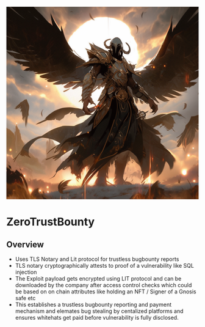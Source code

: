 <p align="center">
    <img src="./zerotrust.png" width=1280 />
</p>


# ZeroTrustBounty

## Overview
- Uses TLS Notary and Lit protocol for trustless bugbounty reports
- TLS notary cryptographically attests to proof of a vulnerability like SQL injection
- The Exploit payload gets encrypted using LIT protocol and can be downloaded by the company after access control checks which could be based on on chain attributes like holding an NFT / Signer of a Gnosis safe etc
- This establishes a trustless bugbounty reporting and payment mechanism and elemates bug stealing by centalized platforms and ensures whitehats get paid before vulnerability is fully disclosed.
